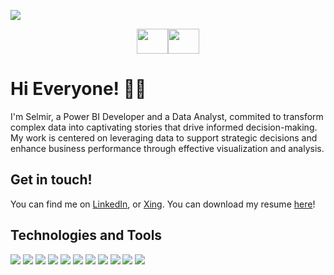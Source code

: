 <a href="http://linkedin.com/in/selmirkalender" title="Selmir Kalender"><img src="https://i.postimg.cc/rmD3TgHk/Linked-In-Banner.png"></a>


<p align="center">
<a href="http://linkedin.com/in/selmirkalender" title="LinkedIn"><img src="https://cdn4.iconfinder.com/data/icons/social-messaging-ui-color-shapes-2-free/128/social-linkedin-circle-512.png" width="50" height="40" border="0"></a><a href="https://www.xing.com/profile/Selmir_Kalender041731/cv" title="Xing"><img src="https://www.schwagedruck.de/wp-content/uploads/2018/10/if_xing_291712-1.png" width="50" height="40" border="0"></a></p>
  
<h1> Hi Everyone! 🙋‍♂️ </h1>

I'm Selmir, a Power BI Developer and a Data Analyst, commited to transform complex data into captivating stories that drive informed decision-making. My work is centered on leveraging data to support strategic decisions and enhance business performance through effective visualization and analysis.

  
<h2> Get in touch! </h2>  

You can find me on [LinkedIn](http://linkedin.com/in/selmirkalender), or [Xing](https://www.xing.com/profile/Selmir_Kalender041731/cv).
You can download my resume [here](https://github.com/Kal-Sel/Kal-Sel/blob/main/Resume_wo_Number.pdf)!
 
  
<h2> Technologies and Tools </h2>

![](https://img.shields.io/badge/OS-Windows-informational?style=plastic&logo=WINDOWS&logoColor=white&color=informational) ![](https://img.shields.io/badge/Tool-Tableau-9cf?style=plastic&logo=TABLEAU&logoColor=white&color=9cf) ![](https://img.shields.io/badge/Tool-PowerBI-informational?style=plastic&logo=power-bi&logoColor=white&color=yellow) ![](https://img.shields.io/badge/Tool-SAPAnalyticsCloud-informational?style=plastic&logo=sap&logoColor=white&color=yellow) ![](https://img.shields.io/badge/Language-MySQL-blueviolet?style=plastic&logo=mysql&logoColor=white&color=blueviolet) ![](https://img.shields.io/badge/Language-PostgreSQL-blueviolet?style=plastic&logo=postgresql&logoColor=white&color=blue) ![](https://img.shields.io/badge/Language-HTML-informational?style=plastic&logo=HTML&logoColor=white&color=yellowgreen) ![](https://img.shields.io/badge/Tool-MSExcel-informational?style=plastic&logo=WINDOWS&logoColor=white&color=blue) ![](https://img.shields.io/badge/Language-Python-informational?style=plastic&logo=PYTHON&logoColor=white&color=yellow) ![](https://img.shields.io/badge/Tool-Jupyter-informational?style=plastic&logo=CODE&logoColor=white&color=orange) ![](https://img.shields.io/badge/Tool-PowerPoint-informational?style=plastic&logo=WINDOWS&logoColor=white&color=red)
